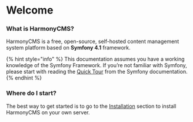 # Welcome

### What is HarmonyCMS?

HarmonyCMS is a free, open-source, self-hosted content management system platform based on **Symfony 4.1** framework.

{% hint style="info" %}
This documentation assumes you have a working knowledge of the Symfony Framework. If you’re not familiar with Symfony, please start with reading the [Quick Tour](http://symfony.com/doc/current/quick_tour) from the Symfony documentation.
{% endhint %}

### Where do I start?

The best way to get started is to go to the [Installation](getting-started/installation.md) section to install HarmonyCMS on your own server.



